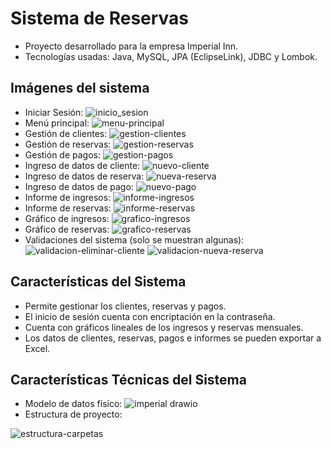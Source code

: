 # Sistema de Reservas
- Proyecto desarrollado para la empresa Imperial Inn. 
- Tecnologías usadas: Java, MySQL, JPA (EclipseLink), JDBC y Lombok.

## Imágenes del sistema
- Iniciar Sesión:
![inicio_sesion](https://github.com/user-attachments/assets/21e95b27-574b-45b3-a49d-e8709789cbc7)
- Menú principal:
![menu-principal](https://github.com/user-attachments/assets/224efe47-ae1f-42e5-a2ef-e8db9bae2494)
- Gestión de clientes:
![gestion-clientes](https://github.com/user-attachments/assets/a69208c1-4932-47dd-a14f-1a44a5f39223)
- Gestión de reservas:
![gestion-reservas](https://github.com/user-attachments/assets/b1dde310-a5a7-4ab2-9ffe-60b59c16b214)
- Gestión de pagos:
![gestion-pagos](https://github.com/user-attachments/assets/415ba7cb-4513-4c1f-adf3-9d59524588f9)
- Ingreso de datos de cliente:
![nuevo-cliente](https://github.com/abdelrz/Sistema_Imperial_Inn/assets/102103267/4c5373c9-6e34-4a36-8d63-5bd29c8d4214)
- Ingreso de datos de reserva:
![nueva-reserva](https://github.com/abdelrz/Sistema_Imperial_Inn/assets/102103267/d2bf7a7f-4b34-4143-b0ed-0274613b51d8)
- Ingreso de datos de pago:
![nuevo-pago](https://github.com/abdelrz/Sistema_Imperial_Inn/assets/102103267/38f76864-a8da-451f-8224-fdeaebd924a9)
- Informe de ingresos:
![informe-ingresos](https://github.com/abdelrz/Sistema_Imperial_Inn/assets/102103267/dd003cc9-d7dc-44d4-a738-c5624b221734)
- Informe de reservas:
![informe-reservas](https://github.com/abdelrz/Sistema_Imperial_Inn/assets/102103267/d596feb2-ab5e-4d39-8eb9-607c2f91b071)
- Gráfico de ingresos:
![grafico-ingresos](https://github.com/abdelrz/Sistema_Imperial_Inn/assets/102103267/0aba59f3-b044-483a-a613-8e1fe2f35a74)
- Gráfico de reservas:
![grafico-reservas](https://github.com/abdelrz/Sistema_Imperial_Inn/assets/102103267/df5d9c81-dba0-4f60-a8e3-38a8d9227ede)
- Validaciones del sistema (solo se muestran algunas):
![validacion-eliminar-cliente](https://github.com/abdelrz/Sistema_Imperial_Inn/assets/102103267/5cde341b-adbb-4ef2-ae09-13c4e16112dc)
![validacion-nueva-reserva](https://github.com/abdelrz/Sistema_Imperial_Inn/assets/102103267/5010b66b-58e5-41d2-867c-93d1b0cfec8c)
## Características del Sistema
- Permite gestionar los clientes, reservas y pagos.
- El inicio de sesión cuenta con encriptación en la contraseña.
- Cuenta con gráficos lineales de los ingresos y reservas mensuales.
- Los datos de clientes, reservas, pagos e informes se pueden exportar a Excel.
## Características Técnicas del Sistema
- Modelo de datos físico:
![imperial drawio](https://github.com/abdelrz/Sistema_Imperial_Inn/assets/102103267/1cbc36db-d6c4-42f6-8b4b-094470f6d46b)
- Estructura de proyecto:

![estructura-carpetas](https://github.com/abdelrz/Sistema_Imperial_Inn/assets/102103267/f41a3b44-4cbd-454c-83a4-80883b412b3f)
